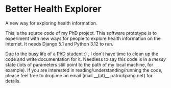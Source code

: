 # Better Health Explorer
A new way for exploring health information.

This is the source code of my PhD project. This software prototype is to experiment with new ways for people to explore health information on the Internet. It needs Django 5.1 and Python 3.12 to run.

Due to the busy life of a PhD student :) , I don't have time to clean up the code and write documentation for it. Needless to say this code is in a *messy* state (lots of parameters still point to the path of my local machine, for example). If you are interested in reading/understanding/running the code, please feel free to drop me an email (mail \_\_(at)\_\_ patrickpang.net) for details.
